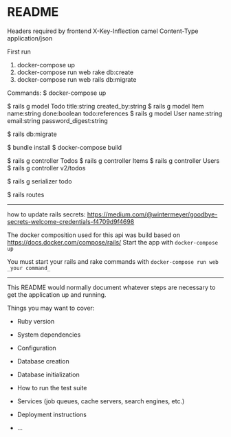 # README

Headers required by frontend
X-Key-Inflection camel
Content-Type application/json

First run
1. docker-compose up
2. docker-compose run web rake db:create
3. docker-compose run web rails db:migrate

Commands:
$ docker-compose up

$ rails g model Todo title:string created_by:string
$ rails g model Item name:string done:boolean todo:references
$ rails g model User name:string email:string password_digest:string

$ rails db:migrate

$ bundle install
$ docker-compose build

$ rails g controller Todos
$ rails g controller Items
$ rails g controller Users
$ rails g controller v2/todos

$ rails g serializer todo

$ rails routes

---

how to update rails secrets: https://medium.com/@wintermeyer/goodbye-secrets-welcome-credentials-f4709d9f4698

The docker composition used for this api was build based on https://docs.docker.com/compose/rails/
Start the app with `docker-compose up`

You must start your rails and rake commands with `docker-compose run web _your command_`

---

This README would normally document whatever steps are necessary to get the
application up and running.

Things you may want to cover:

* Ruby version

* System dependencies

* Configuration

* Database creation

* Database initialization

* How to run the test suite

* Services (job queues, cache servers, search engines, etc.)

* Deployment instructions

* ...
